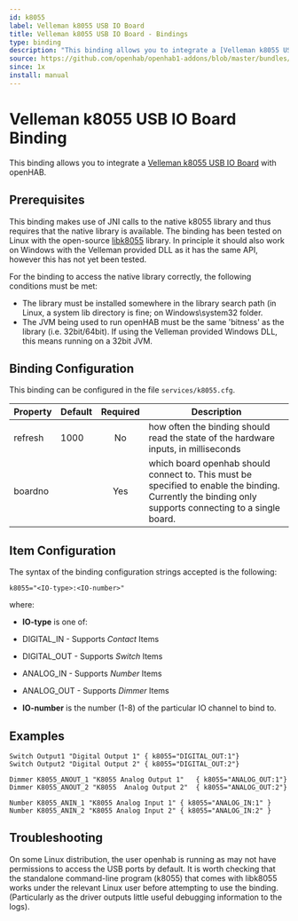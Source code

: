 ```yaml
---
id: k8055
label: Velleman k8055 USB IO Board
title: Velleman k8055 USB IO Board - Bindings
type: binding
description: "This binding allows you to integrate a [Velleman k8055 USB IO Board](http://www.vellemanusa.com/products/view/?country=us&lang=enu&id=500349) with openHAB."
source: https://github.com/openhab/openhab1-addons/blob/master/bundles/binding/org.openhab.binding.k8055/README.md
since: 1x
install: manual
---
```


<!-- Attention authors: Do not edit directly. Please add your changes to the appropriate source repository -->


# Velleman k8055 USB IO Board Binding

This binding allows you to integrate a [Velleman k8055 USB IO Board](http://www.vellemanusa.com/products/view/?country=us&lang=enu&id=500349) with openHAB.

## Prerequisites

This binding makes use of JNI calls to the native k8055 library and thus requires that the native library is available.  The binding has been tested on Linux with the open-source [libk8055](http://libk8055.sourceforge.net/) library.  In principle it should also work on Windows with the Velleman provided DLL as it has the same API, however this has not yet been tested.

For the binding to access the native library correctly, the following conditions must be met:

* The library must be installed somewhere in the library search path (in Linux, a system lib directory is fine; on Windows\system32 folder.
* The JVM being used to run openHAB must be the same 'bitness' as the library (i.e. 32bit/64bit).  If using the Velleman provided Windows DLL, this means running on a 32bit JVM.  

## Binding Configuration

This binding can be configured in the file `services/k8055.cfg`.

| Property | Default | Required | Description |
|----------|---------|:--------:|-------------|
| refresh  | 1000    |   No     | how often the binding should read the state of the hardware inputs, in milliseconds |
| boardno  |         |   Yes    | which board openhab should connect to. This must be specified to enable the binding.  Currently the binding only supports connecting to a single board. |

## Item Configuration

The syntax of the binding configuration strings accepted is the following:

```
k8055="<IO-type>:<IO-number>"
```

where:

* **IO-type** is one of:
 * DIGITAL_IN - Supports _Contact_ Items
 * DIGITAL_OUT - Supports _Switch_ Items
 * ANALOG_IN - Supports _Number_ Items
 * ANALOG_OUT - Supports _Dimmer_ Items

* **IO-number** is the number (1-8) of the particular IO channel to bind to.

## Examples

```
Switch Output1 "Digital Output 1" { k8055="DIGITAL_OUT:1"}
Switch Output2 "Digital Output 2" { k8055="DIGITAL_OUT:2"}

Dimmer K8055_ANOUT_1 "K8055 Analog Output 1"   { k8055="ANALOG_OUT:1"}
Dimmer K8055_ANOUT_2 "K8055  Analog Output 2"  { k8055="ANALOG_OUT:2"}

Number K8055_ANIN_1 "K8055 Analog Input 1" { k8055="ANALOG_IN:1" } 
Number K8055_ANIN_2 "K8055 Analog Input 2" { k8055="ANALOG_IN:2" }
```

## Troubleshooting

On some Linux distribution, the user openhab is running as may not have permissions to access the USB ports by default.  It is worth checking that the standalone command-line program (k8055) that comes with libk8055 works under the relevant Linux user before attempting to use the binding.  (Particularly as the driver outputs little useful debugging information to the logs).

<DocPreviousVersions/>
<EditPageLink/>
